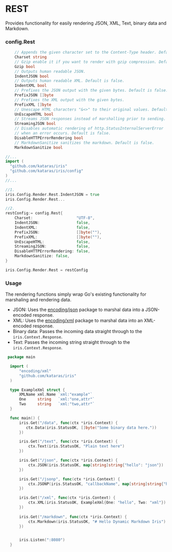 # REST

Provides functionality for easily rendering JSON, XML, Text, binary data and Markdown.

### config.Rest


```go
    // Appends the given character set to the Content-Type header. Default is "UTF-8".
    Charset string
    // Gzip enable it if you want to render with gzip compression. Default is false
    Gzip bool
    // Outputs human readable JSON.
    IndentJSON bool
    // Outputs human readable XML. Default is false.
    IndentXML bool
    // Prefixes the JSON output with the given bytes. Default is false.
    PrefixJSON []byte
    // Prefixes the XML output with the given bytes.
    PrefixXML []byte
    // Unescape HTML characters "&<>" to their original values. Default is false.
    UnEscapeHTML bool
    // Streams JSON responses instead of marshalling prior to sending. Default is false.
    StreamingJSON bool
    // Disables automatic rendering of http.StatusInternalServerError
    // when an error occurs. Default is false.
    DisableHTTPErrorRendering bool
    // MarkdownSanitize sanitizes the markdown. Default is false.
    MarkdownSanitize bool

```
```go
//...
import (
  "github.com/kataras/iris"
  "github.com/kataras/iris/config"
)
//...

//1.
iris.Config.Render.Rest.IndentJSON = true
iris.Config.Render.Rest...

//2.
restConfig:= config.Rest{
	Charset:                   "UTF-8",
	IndentJSON:                false,
	IndentXML:                 false,
	PrefixJSON:                []byte(""),
	PrefixXML:                 []byte(""),
	UnEscapeHTML:              false,
	StreamingJSON:             false,
	DisableHTTPErrorRendering: false,
	MarkdownSanitize: false,
}

iris.Config.Render.Rest = restConfig
```

### Usage
The rendering functions simply wrap Go's existing functionality for marshaling and rendering data.

- JSON: Uses the [encoding/json](http://golang.org/pkg/encoding/json/) package to marshal data into a JSON-encoded response.
- XML: Uses the [encoding/xml](http://golang.org/pkg/encoding/xml/) package to marshal data into an XML-encoded response.
- Binary data: Passes the incoming data straight through to the `iris.Context.Response`.
- Text: Passes the incoming string straight through to the ``iris.Context.Response``.


~~~ go
 package main

  import (
      "encoding/xml"
      "github.com/kataras/iris"
  )

  type ExampleXml struct {
      XMLName xml.Name `xml:"example"`
      One     string   `xml:"one,attr"`
      Two     string   `xml:"two,attr"`
  }

  func main() {
      iris.Get("/data", func(ctx *iris.Context) {
         ctx.Data(iris.StatusOK, []byte("Some binary data here."))
      })

      iris.Get("/text", func(ctx *iris.Context) {
          ctx.Text(iris.StatusOK, "Plain text here")
      })

      iris.Get("/json", func(ctx *iris.Context) {
          ctx.JSON(iris.StatusOK, map[string]string{"hello": "json"})
      })

      iris.Get("/jsonp", func(ctx *iris.Context) {
          ctx.JSONP(iris.StatusOK, "callbackName", map[string]string{"hello": "jsonp"})
      })

      iris.Get("/xml", func(ctx *iris.Context) {
          ctx.XML(iris.StatusOK, ExampleXml{One: "hello", Two: "xml"})
      })
      
      iris.Get("/markdown", func(ctx *iris.Context) {
          ctx.Markdown(iris.StatusOK, "# Hello Dynamic Markdown Iris")
      })


      iris.Listen(":8080")
  }
~~~